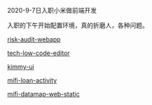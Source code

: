 2020-9-7日入职小米做前端开发

入职的下午开始配置环境，真的折磨人，各种问题。

[risk-audit-webapp](其他/实习记录/risk-audit-webapp/index)

[tech-low-code-editor](其他/实习记录/tech-low-code-editor/index)

[kimmy-ui](其他/实习记录/kimmy-ui/index)

[mifi-loan-activity](其他/实习记录/mifi-loan-activity/index)   

[mifi-datamap-web-static](其他/实习记录/mifi-datamap-web-static/index)